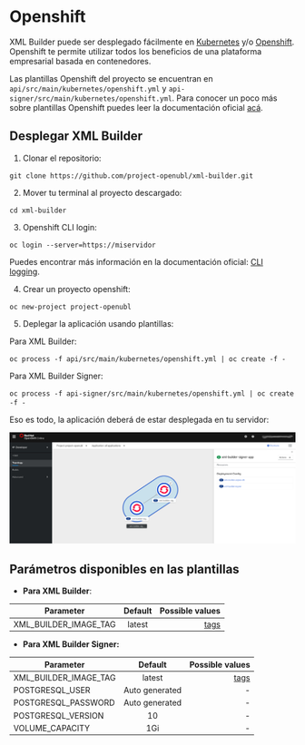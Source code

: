 # Openshift
XML Builder puede ser desplegado fácilmente en [Kubernetes](https://kubernetes.io/) y/o [Openshift](https://www.openshift.com/). Openshift te permite utilizar todos los beneficios de una plataforma empresarial basada en contenedores.

Las plantillas Openshift del proyecto se encuentran en `api/src/main/kubernetes/openshift.yml` y `api-signer/src/main/kubernetes/openshift.yml`. Para conocer un poco más sobre plantillas Openshift puedes leer la documentación oficial [acá](https://docs.openshift.com/container-platform/4.3/openshift_images/using-templates.html).

## Desplegar XML Builder
1. Clonar el repositorio:

```
git clone https://github.com/project-openubl/xml-builder.git
```

2. Mover tu terminal al proyecto descargado:

```
cd xml-builder
```

3. Openshift CLI login:

```
oc login --server=https://miservidor
```

Puedes encontrar más información en la documentación oficial: [CLI logging](https://docs.openshift.com/container-platform/4.3/cli_reference/openshift_cli/getting-started-cli.html#cli-logging-in_cli-developer-commands).


4. Crear un proyecto openshift:

```
oc new-project project-openubl
```

5. Deplegar la aplicación usando plantillas:

Para XML Builder:
```
oc process -f api/src/main/kubernetes/openshift.yml | oc create -f -
```

Para XML Builder Signer:
```
oc process -f api-signer/src/main/kubernetes/openshift.yml | oc create -f -
```

Eso es todo, la aplicación deberá de estar desplegada en tu servidor:

![XML Builder Signer topology](images/topology.png)

## Parámetros disponibles en las plantillas

-  **Para XML Builder**:

| Parameter        | Default           | Possible values  |
| ------------- |:-------------:| -----:|
| XML_BUILDER_IMAGE_TAG      | latest | [tags](https://hub.docker.com/r/projectopenubl/xml-builder/tags) |


- **Para XML Builder Signer:**


| Parameter        | Default           | Possible values  |
| ------------- |:-------------:| -----:|
| XML_BUILDER_IMAGE_TAG      | latest | [tags](https://hub.docker.com/r/projectopenubl/xml-builder-signer/tags) |
| POSTGRESQL_USER      | Auto generated | - |
| POSTGRESQL_PASSWORD      | Auto generated | - |
| POSTGRESQL_VERSION      | 10 | - |
| VOLUME_CAPACITY      | 1Gi | - |

